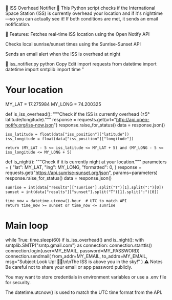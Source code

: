 📡 ISS Overhead Notifier 🚀
This Python script checks if the International Space Station (ISS) is currently overhead your location and if it's nighttime—so you can actually see it! If both conditions are met, it sends an email notification.

🔧 Features:
Fetches real-time ISS location using the Open Notify API

Checks local sunrise/sunset times using the Sunrise-Sunset API

Sends an email alert when the ISS is overhead at night

📁 iss_notifier.py
python
Copy
Edit
import requests
from datetime import datetime
import smtplib
import time
"

# Your location
MY_LAT = 17.275984
MY_LONG = 74.200325

def is_iss_overhead():
    """Check if the ISS is currently overhead (±5° latitude/longitude)."""
    response = requests.get(url="http://api.open-notify.org/iss-now.json")
    response.raise_for_status()
    data = response.json()

    iss_latitude = float(data["iss_position"]["latitude"])
    iss_longitude = float(data["iss_position"]["longitude"])

    return (MY_LAT - 5 <= iss_latitude <= MY_LAT + 5) and (MY_LONG - 5 <= iss_longitude <= MY_LONG + 5)

def is_night():
    """Check if it is currently night at your location."""
    parameters = {
        "lat": MY_LAT,
        "lng": MY_LONG,
        "formatted": 0,
    }
    response = requests.get("https://api.sunrise-sunset.org/json", params=parameters)
    response.raise_for_status()
    data = response.json()

    sunrise = int(data["results"]["sunrise"].split("T")[1].split(":")[0])
    sunset = int(data["results"]["sunset"].split("T")[1].split(":")[0])

    time_now = datetime.utcnow().hour  # UTC to match API
    return time_now >= sunset or time_now <= sunrise

# Main loop
while True:
    time.sleep(60)
    if is_iss_overhead() and is_night():
        with smtplib.SMTP("smtp.gmail.com") as connection:
            connection.starttls()
            connection.login(user=MY_EMAIL, password=MY_PASSWORD)
            connection.sendmail(
                from_addr=MY_EMAIL,
                to_addrs=MY_EMAIL,
                msg="Subject:Look Up! 👨‍🚀\n\nThe ISS is above you in the sky!"
            )
⚠️ Notes
Be careful not to share your email or app password publicly.

You may want to store credentials in environment variables or use a .env file for security.

The datetime.utcnow() is used to match the UTC time format from the API.
